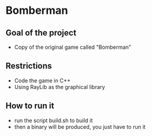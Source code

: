 # Bomberman
## Goal of the project
- Copy of the original game called "Bomberman"
## Restrictions
- Code the game in C++
- Using RayLib as the graphical library
## How to run it
- run the script build.sh to build it
- then a binary will be produced, you just have to run it
